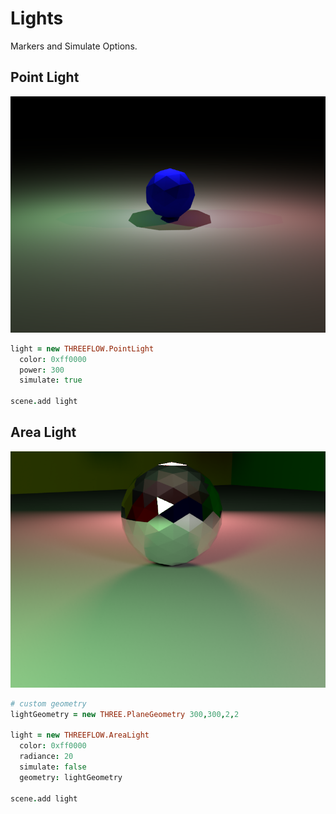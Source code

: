 # Lights

Markers and Simulate Options.

## Point Light
![Sunflow PointLight](../../../examples/renders/lights_point.png)

```coffee
light = new THREEFLOW.PointLight
  color: 0xff0000
  power: 300
  simulate: true

scene.add light
```

## Area Light
![Sunflow AreaLight](../../../examples/renders/lights_area.png)

```coffee
# custom geometry
lightGeometry = new THREE.PlaneGeometry 300,300,2,2

light = new THREEFLOW.AreaLight
  color: 0xff0000
  radiance: 20
  simulate: false
  geometry: lightGeometry

scene.add light
```

